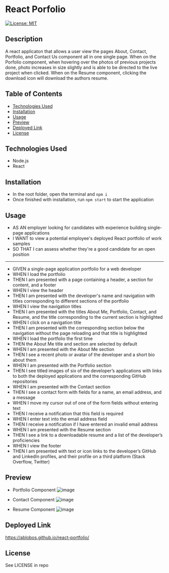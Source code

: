 # React Porfolio
[![License: MIT](https://img.shields.io/badge/License-MIT-yellow.svg)](https://opensource.org/licenses/MIT)

## Description

A react applicaton that allows a user view the pages About, Contact, Portfolio, and Contact Us component all in one single page. When on the Porfolio component, when hovering over the photos of previous projects done, photo increases in size slightly and is able to be directed to the live project when clicked. When on the Resume component, clicking the download icon will download the authors resume.

## Table of Contents

- [Technologies Used](#technolgies-used)
- [Installation](#installation)
- [Usage](#usage)
- [Preview](#preview)
- [Deployed Link](#deployed-link)
- [License](#license)

## Technologies Used

- Node.js
- React

## Installation

- In the root folder, open the terminal and `npm i`
- Once finished with installation, run `npm start` to start the application

## Usage

- AS AN employer looking for candidates with experience building single-page applications
- I WANT to view a potential employee's deployed React portfolio of work samples
- SO THAT I can assess whether they're a good candidate for an open position
---
- GIVEN a single-page application portfolio for a web developer
- WHEN I load the portfolio
- THEN I am presented with a page containing a header, a section for content, and a footer
- WHEN I view the header
- THEN I am presented with the developer's name and navigation with titles corresponding to different sections of the portfolio
- WHEN I view the navigation titles
- THEN I am presented with the titles About Me, Portfolio, Contact, and Resume, and the title corresponding to the current section is highlighted
- WHEN I click on a navigation title
- THEN I am presented with the corresponding section below the navigation without the page reloading and that title is highlighted
- WHEN I load the portfolio the first time
- THEN the About Me title and section are selected by default
- WHEN I am presented with the About Me section
- THEN I see a recent photo or avatar of the developer and a short bio about them
- WHEN I am presented with the Portfolio section
- THEN I see titled images of six of the developer’s applications with links to both the deployed applications and the corresponding GitHub repositories
- WHEN I am presented with the Contact section
- THEN I see a contact form with fields for a name, an email address, and a message
- WHEN I move my cursor out of one of the form fields without entering text
- THEN I receive a notification that this field is required
- WHEN I enter text into the email address field
- THEN I receive a notification if I have entered an invalid email address
- WHEN I am presented with the Resume section
- THEN I see a link to a downloadable resume and a list of the developer’s proficiencies
- WHEN I view the footer
- THEN I am presented with text or icon links to the developer’s GitHub and LinkedIn profiles, and their profile on a third platform (Stack Overflow, Twitter)

## Preview

- Portfolio Component
![image](https://user-images.githubusercontent.com/117130907/231257862-77c35eda-a67b-4608-b1b7-c32516a64734.png)

- Contact Component
![image](https://user-images.githubusercontent.com/117130907/231258010-4250a40c-cffe-4548-917d-44321c1d0877.png)

- Resume Component
![image](https://user-images.githubusercontent.com/117130907/231258111-0abdd219-5dc2-4989-ad2c-1cc6a67af7da.png)

## Deployed Link

https://ablobos.github.io/react-portfolio/

## License

See LICENSE in repo
